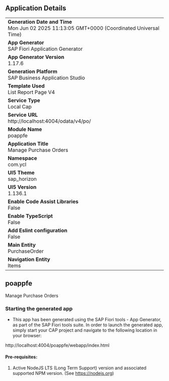 ## Application Details
|               |
| ------------- |
|**Generation Date and Time**<br>Mon Jun 02 2025 11:13:05 GMT+0000 (Coordinated Universal Time)|
|**App Generator**<br>SAP Fiori Application Generator|
|**App Generator Version**<br>1.17.6|
|**Generation Platform**<br>SAP Business Application Studio|
|**Template Used**<br>List Report Page V4|
|**Service Type**<br>Local Cap|
|**Service URL**<br>http://localhost:4004/odata/v4/po/|
|**Module Name**<br>poappfe|
|**Application Title**<br>Manage Purchase Orders|
|**Namespace**<br>com.ycl|
|**UI5 Theme**<br>sap_horizon|
|**UI5 Version**<br>1.136.1|
|**Enable Code Assist Libraries**<br>False|
|**Enable TypeScript**<br>False|
|**Add Eslint configuration**<br>False|
|**Main Entity**<br>PurchaseOrder|
|**Navigation Entity**<br>Items|

## poappfe

Manage Purchase Orders

### Starting the generated app

-   This app has been generated using the SAP Fiori tools - App Generator, as part of the SAP Fiori tools suite.  In order to launch the generated app, simply start your CAP project and navigate to the following location in your browser:

http://localhost:4004/poappfe/webapp/index.html

#### Pre-requisites:

1. Active NodeJS LTS (Long Term Support) version and associated supported NPM version.  (See https://nodejs.org)


